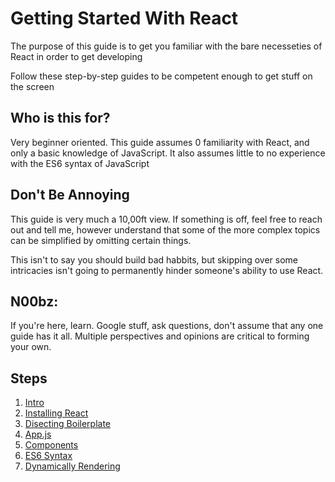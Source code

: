 # Getting Started With React
The purpose of this guide is to get you familiar with the bare necesseties of React in order to get developing

Follow these step-by-step guides to be competent enough to get stuff on the screen

## Who is this for?
Very beginner oriented. This guide assumes 0 familiarity with React, and only a basic knowledge of JavaScript. It also assumes little to no experience with the ES6 syntax of JavaScript

## Don't Be Annoying
This guide is very much a 10,00ft view. If something is off, feel free to reach out and tell me, however understand that some of the more complex topics can be simplified by omitting certain things.

This isn't to say you should build bad habbits, but skipping over some intricacies isn't going to permanently hinder someone's ability to use React.

## N00bz: 
If you're here, learn. Google stuff, ask questions, don't assume that any one guide has it all. Multiple perspectives and opinions are critical to forming your own.

## Steps

1. [Intro](https://github.com/caldwell619/beginning-react/blob/master/docs/intro.md)
2. [Installing React](https://github.com/caldwell619/beginning-react/blob/master/docs/installing-react.md)
3. [Disecting Boilerplate](https://github.com/caldwell619/beginning-react/blob/master/docs/disecting-boilerplate.md)
4. [App.js](https://github.com/caldwell619/beginning-react/blob/master/docs/app-js.md)
5. [Components](https://github.com/caldwell619/beginning-react/blob/master/docs/components.md)
6. [ES6 Syntax](https://github.com/caldwell619/beginning-react/blob/master/docs/es6.md)
7. [Dynamically Rendering](https://github.com/caldwell619/beginning-react/blob/master/docs/dynamically-rendering.md)